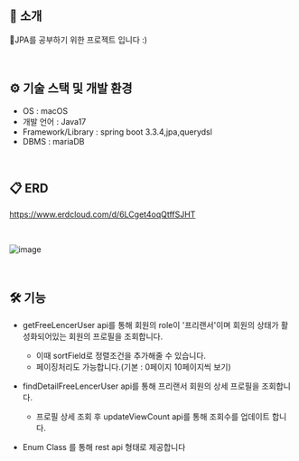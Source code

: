 

## 📝 소개
JPA를 공부하기 위한 프로젝트 입니다 :)

<br />




## ⚙ 기술 스택 및 개발 환경
- OS : macOS
- 개발 언어 : Java17
- Framework/Library : spring boot 3.3.4,jpa,querydsl
- DBMS : mariaDB



<br />

## 📋 ERD
https://www.erdcloud.com/d/6LCget4oqQtffSJHT

<br />

![image](https://github.com/user-attachments/assets/d97b62e5-b4fc-43b9-8690-eb13da4124ee)



<br />

## 🛠️ 기능
- getFreeLencerUser api를 통해 회원의 role이 '프리랜서'이며 회원의 상태가 활성화되어있는 회원의 프로필을 조회합니다.
    - 이때 sortField로 정렬조건을 추가해줄 수 있습니다.
    - 페이징처리도 가능합니다.(기본 : 0페이지 10페이지씩 보기)

- findDetailFreeLencerUser api를 통해 프리랜서 회원의 상세 프로필을 조회합니다.
    - 프로필 상세 조회 후 updateViewCount api를 통해 조회수를 업데이트 합니다.
- Enum Class 를 통해 rest api 형태로 제공합니다

